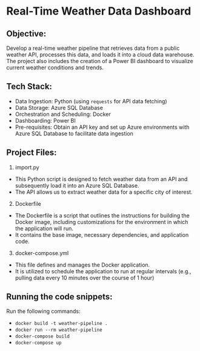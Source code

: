 # Real-Time Weather Data Dashboard

## Objective: 
Develop a real-time weather pipeline that retrieves data from a public weather API, processes this data, and loads it into a cloud data warehouse. The project also includes the creation of a Power BI dashboard to visualize current weather conditions and trends.

## Tech Stack:
- Data Ingestion: Python (using `requests` for API data fetching)
- Data Storage: Azure SQL Database
- Orchestration and Scheduling: Docker
- Dashboarding: Power BI
- Pre-requisites: Obtain an API key and set up Azure environments with Azure SQL Database to facilitate data ingestion

## Project Files:

1. import.py
- This Python script is designed to fetch weather data from an API and subsequently load it into an Azure SQL Database.
- The API allows us to extract weather data for a specific city of interest.
  
2. Dockerfile
- The Dockerfile is a script that outlines the instructions for building the Docker image, including customizations for the environment in which the application will run.
- It contains the base image, necessary dependencies, and application code.

3. docker-compose.yml
- This file defines and manages the Docker application.
- It is utilized to schedule the application to run at regular intervals (e.g., pulling data every 10 minutes over the course of 1 hour)


## Running the code snippets:
Run the following commands:
- `docker build -t weather-pipeline .`
- `docker run --rm weather-pipeline`
- `docker-compose build`
- `docker-compose up`


  


